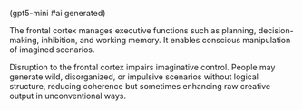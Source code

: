 (gpt5-mini #ai generated)

The frontal cortex manages executive functions such as planning, decision-making, inhibition, and working memory. It enables conscious manipulation of imagined scenarios.

Disruption to the frontal cortex impairs imaginative control. People may generate wild, disorganized, or impulsive scenarios without logical structure, reducing coherence but sometimes enhancing raw creative output in unconventional ways.
